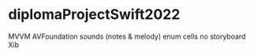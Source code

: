 # diplomaProjectSwift2022
MVVM
AVFoundation
sounds (notes & melody)
enum 
cells 
no storyboard
Xib

